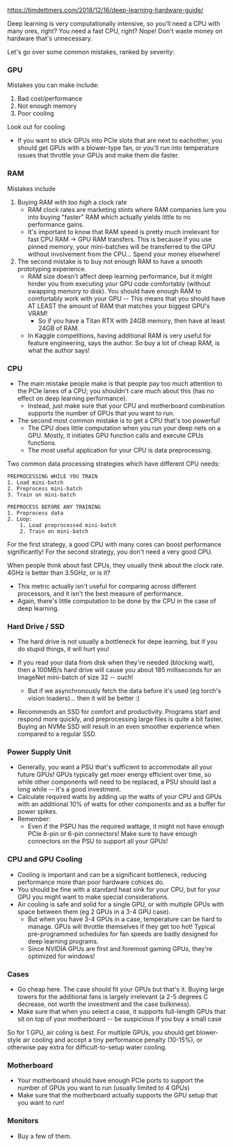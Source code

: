 https://timdettmers.com/2018/12/16/deep-learning-hardware-guide/

Deep learning is very computationally intensive, so you'll need a CPU with many ores, right? You need a fast CPU, right? Nope! Don't waste money on hardware that's unnecessary. 

Let's go over some common mistakes, ranked by severity:

### GPU
Mistakes you can make include:
1. Bad cost/performance
2. Not enough memory
3. Poor cooling

Look out for cooling
- If you want to stick GPUs into PCIe slots that are next to eachother, you should get GPUs with a blower-type fan, or you'll run into temperature issues that throttle your GPUs and make them die faster.

### RAM
Mistakes include
1. Buying RAM with *too high* a clock rate
	- RAM clock rates are marketing stints where RAM companies lure you into buying "faster" RAM which actually yields little to no performance gains.
	- It's important to know that RAM speed is pretty much irrelevant for fast CPU RAM -> GPU RAM transfers. This is because if you use pinned memory, your mini-batches will be transferred to the GPU without involvement from the CPU... Spend your money elsewhere!
2. The second mistake is to buy not enough RAM to have a smooth prototyping experience.
	- RAM size doesn't affect deep learning performance, but it might hinder you from executing your GPU code comfortably (without swapping memory to disk). You should have enough RAM to comfortably work with your GPU -- This means that you should have AT LEAST the amount of RAM that matches your biggest GPU's VRAM!
		- So if you have a Titan RTX with 24GB memory, then have at least 24GB of RAM.
	- In Kaggle competitions, having additional RAM is very useful for feature engineering, says the author. So buy a lot of cheap RAM, is what the author says!

### CPU 
- The main mistake people make is that people pay too much attention to the PCIe lanes of a CPU; you shouldn't care much about this (has no effect on deep learning performance).
	- Instead, just make sure that your CPU and motherboard combination supports the number of GPUs that you want to run. 
- The second most common mistake is to get a CPU that's too powerful!
	- The CPU does little computation when you run your deep nets on a GPU. Mostly, it initiates GPU function calls and execute CPUs functions.
	- The most useful application for your CPU is data preprocessing.

Two common data processing strategies which have different CPU needs:

```
PREPROCESSING WHILE YOU TRAIN
1. Load mini-batch
2. Preprocess mini-batch
3. Train on mini-batch

PREPROCESS BEFORE ANY TRAINING
1. Preprocess data
2. Loop:
	1. Load preprocessed mini-batch
	2. Train on mini-batch
```
For the first strategy, a good CPU with many cores can boost performance significantly! 
For the second strategy, you don't need a very good CPU.

When people think about fast CPUs, they usually think about the clock rate. 4GHz is better than 3.5GHz, or is it?
- This metric actually isn't useful for comparing across different processors, and it isn't the best measure of performance.
- Again, there's little computation to be done by the CPU in the case of deep learning.

### Hard Drive / SSD
- The hard drive is not usually a bottleneck for depe learning, but if you do stupid things, it will hurt you!
- If you read your data from disk when they're needed (blocking wait), then a 100MB/s hard drive will cause you about 185 milliseconds for an ImageNet mini-batch of size 32 -- ouch!
	- But if we asynchronously fetch the data before it's used (eg torch's vision loaders)... then it will be better :) 

- Recommends an SSD for comfort and productivity. Programs start and respond more quickly, and preprocessing large files is quite a bit faster. Buying an NVMe SSD will result in an even smoother experience when compared to a regular SSD.

### Power Supply Unit
- Generally, you want a PSU that's sufficient to accommodate all your future GPUs! GPUs typically get moer energy efficient over time, so while other components will need to be replaced, a PSU should last a long while -- it's a good investment.
- Calculate required watts by adding up the watts of your CPU and GPUs with an additional 10% of watts for other components and as a buffer for power spikes.
- Remember:
	- Even if the PSPU has the required wattage, it might not have enough PCIe 8-pin or 6-pin connectors! Make sure to have enough connectors on the PSU to support all your GPUs!

### CPU and GPU Cooling
- Cooling is important and can be a significant bottleneck, reducing performance more than poor hardware cohices do.
- You should be fine with a standard heat sink for your CPU, but for your GPU you might want to make special considerations.
- Air cooling is safe and solid for a single GPU, or with multiple GPUs with space between them (eg 2 GPUs in a 3-4 GPU case).
	- But when you have 3-4 GPUs in a case, temperature can be hard to manage. GPUs will throttle themselves if they get too hot! Typical pre-programmed schedules for fan speeds are badly designed for deep learning programs.
	- Since NVIDIA GPUs are first and foremost gaming GPUs, they're optimized for windows!

### Cases
- Go cheap here. The case should fit your GPUs but that's it. Buying large towers for the additional fans is largely irrelevant (a 2-5 degrees C decrease, not worth the investment and the case bulkiness).
- Make sure that when you select a case, it supports full-length GPUs that sit on top of your motherboard -- be suspicious if you buy a small case

So for 1 GPU, air coling is best. For multiple GPUs, you should get blower-style air cooling and accept a tiny performance penalty (10-15%), or otherwise pay extra for difficult-to-setup water cooling.


### Motherboard
- Your motherboard should have enough PCIe ports to support the number of GPUs you want to run (usually limited to 4 GPUs)
- Make sure that the motherboard actually supports the GPU setup that you want to run!


### Monitors
- Buy a few of them.














